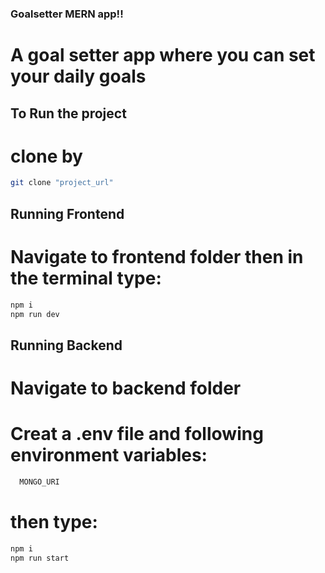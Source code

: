 ### Goalsetter MERN app!! 
  # A goal setter app where you can set your daily goals
## To Run the project
# clone by 
```bash
git clone "project_url"

```
## Running Frontend
  # Navigate to frontend folder then in the terminal type:
```bash
npm i
npm run dev
```

## Running Backend
  # Navigate to backend folder 
  # Creat a .env file and following environment variables:
``` bash
  MONGO_URI
```
 # then type:
```bash
npm i
npm run start
```




